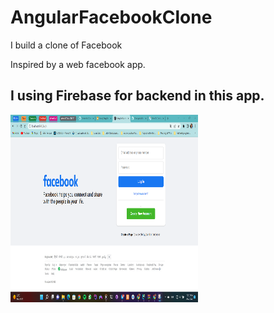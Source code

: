 # AngularFacebookClone

I build a clone of Facebook

Inspired by a web facebook app.

## I using Firebase for backend in this app.

<img 
src="https://github.com/Domiynsbelhanda/angular-facebook-clone/raw/master/screens/capture-login.png" 
height="300px" width="300px" style="object-fix:cover">
